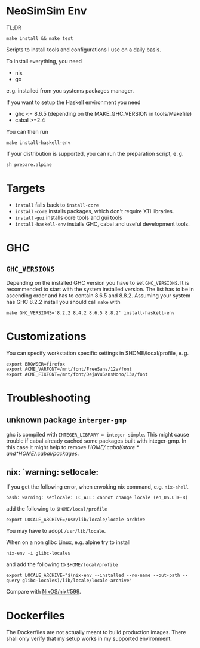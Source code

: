 # NeoSimSim Env
TL;DR

	make install && make test

Scripts to install tools and configurations I use on a daily basis.

To install everything, you need

- nix
- go

e. g. installed from you systems packages manager.

If you want to setup the Haskell environment you need

- ghc <= 8.6.5 (depending on the MAKE_GHC_VERSION in tools/Makefile)
- cabal >=2.4

You can then run

	make install-haskell-env

If your distribution is supported, you can run the preparation script, e. g.

	sh prepare.alpine

# Targets

- `install` falls back to `install-core`
- `install-core` installs packages, which don't require X11 libraries.
- `install-gui` installs core tools and gui tools
- `install-haskell-env` installs GHC, cabal and useful development tools.

# GHC
## `GHC_VERSIONS`
Depending on the installed GHC version you have to set `GHC_VERSIONS`.
It is recommended to start with the system installed version.
The list has to be in ascending order and has to contain 8.6.5
and 8.8.2. Assuming your system has GHC 8.2.2 install you should
call `make` with

	make GHC_VERSIONS='8.2.2 8.4.2 8.6.5 8.8.2' install-haskell-env

# Customizations
You can specify workstation specific settings in $HOME/local/profile, e. g.

	export BROWSER=firefox
	export ACME_VARFONT=/mnt/font/FreeSans/12a/font
	export ACME_FIXFONT=/mnt/font/DejaVuSansMono/13a/font

# Troubleshooting
## unknown package `interger-gmp`
ghc is compiled with `INTEGER_LIBRARY = integer-simple`. This might cause
trouble if cabal already cached some packages built with integer-gmp. In this
case it might help to remove *$HOME/.cabal/store* and *$HOME/.cabal/packages*.

## nix: `warning: setlocale:
If you get the following error, when envoking nix command, e.g. `nix-shell`

	bash: warning: setlocale: LC_ALL: cannot change locale (en_US.UTF-8)

add the following to `$HOME/local/profile`

	export LOCALE_ARCHIVE=/usr/lib/locale/locale-archive

You may have to adopt `/usr/lib/locale`.

When on a non glibc Linux, e.g. alpine try to install

	nix-env -i glibc-locales

and add the following to `$HOME/local/profile`

	export LOCALE_ARCHIVE="$(nix-env --installed --no-name --out-path --query glibc-locales)/lib/locale/locale-archive"

Compare with [NixOS/nix#599](https://github.com/NixOS/nix/issues/599).

# Dockerfiles
The Dockerfiles are not actually meant to build production images. There shall
only verify that my setup works in my supported environment.

